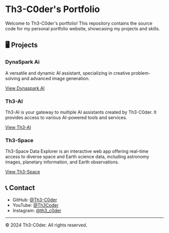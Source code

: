 # Th3-C0der's Portfolio

Welcome to Th3-C0der's portfolio! This repository contains the source code for my personal portfolio website, showcasing my projects and skills.

## 🖥️ Projects

### DynaSpark Ai
A versatile and dynamic AI assistant, specializing in creative problem-solving and advanced image generation.

[View Dynaspark AI](https://dynaspark.onrender.com)

### Th3-AI
Th3-AI is your gateway to multiple AI assistants created by Th3-C0der. It provides access to various AI-powered tools and services.

[View Th3-AI](https://th3-c0der.github.io/ai)

### Th3-Space
Th3-Space Data Explorer is an interactive web app offering real-time access to diverse space and Earth science data, including astronomy images, planetary information, and Earth observations.

[View Th3-Space](https://th3-c0der.github.io/space)

## 📞 Contact

- GitHub: [@Th3-C0der](https://github.com/Th3-C0der)
- YouTube: [@Th3Coder](https://youtube.com/@Th3Coder)
- Instagram: [@th3_c0der](https://instagram.com/th3_c0der)

---

© 2024 Th3-C0der. All rights reserved.
